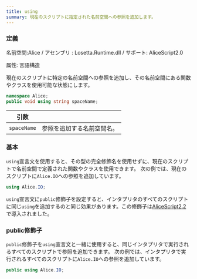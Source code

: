 ```yaml
---
title: using
summary: 現在のスクリプトに指定された名前空間への参照を追加します。
---
```

### 定義
名前空間:Alice / アセンブリ : Losetta.Runtime.dll / サポート: AliceScript2.0

属性: 言語構造

現在のスクリプトに特定の名前空間への参照を追加し、その名前空間にある関数やクラスを使用可能な状態にします。

```cs title="AliceScript"
namespace Alice;
public void using string spaceName;
```

|引数| |
|-|-|
|`spaceName`| 参照を追加する名前空間名。|

### 基本
`using`宣言文を使用すると、その型の完全修飾名を使用せずに、現在のスクリプトで名前空間で定義された関数やクラスを使用できます。
次の例では、現在のスクリプトに`Alice.IO`への参照を追加しています。

```cs title="AliceScript"
using Alice.IO;
```

`using`宣言文に`public`修飾子を設定すると、インタプリタのすべてのスクリプトに同じ`using`を追加するのと同じ効果があります。この修飾子は[AliceScript2.2](../../changelog/2-2.md)で導入されました。

### public修飾子
`public`修飾子を`using`宣言文と一緒に使用すると、同じインタプリタで実行されるすべてのスクリプトで参照を追加できます。
次の例では、インタプリタで実行されるすべてのスクリプトに`Alice.IO`への参照を追加しています。

```cs title="AliceScript"
public using Alice.IO;
```